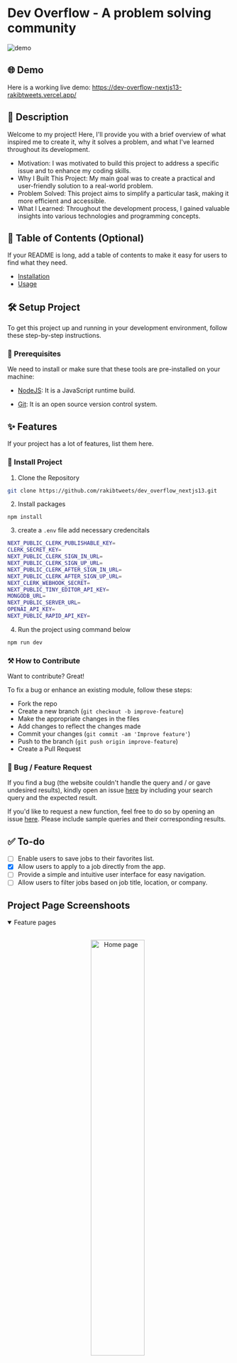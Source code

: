 # Dev Overflow - A problem solving community

![demo](https://res.cloudinary.com/dgur3iyy9/image/upload/v1699372466/pffcb0rwxtn6dao1xm83.jpg)

## 🌐 Demo

Here is a working live demo: https://dev-overflow-nextjs13-rakibtweets.vercel.app/

## 📝 Description

Welcome to my project! Here, I'll provide you with a brief overview of what inspired me to create it, why it solves a problem, and what I've learned throughout its development.

- Motivation: I was motivated to build this project to address a specific issue and to enhance my coding skills.
- Why I Built This Project: My main goal was to create a practical and user-friendly solution to a real-world problem.
- Problem Solved: This project aims to simplify a particular task, making it more efficient and accessible.
- What I Learned: Throughout the development process, I gained valuable insights into various technologies and programming concepts.

## 📖 Table of Contents (Optional)

If your README is long, add a table of contents to make it easy for users to find what they need.

- [Installation](#installation)
- [Usage](#usage)

## 🛠️ Setup Project

To get this project up and running in your development environment, follow these step-by-step instructions.

### 🍴 Prerequisites

We need to install or make sure that these tools are pre-installed on your machine:

- [NodeJS](https://nodejs.org/en/download/): It is a JavaScript runtime build.

- [Git](https://git-scm.com/downloads): It is an open source version control system.

## ✨ Features

If your project has a lot of features, list them here.

### 🚀 Install Project

1. Clone the Repository

```bash
git clone https://github.com/rakibtweets/dev_overflow_nextjs13.git
```

2. Install packages

```
npm install
```

3. create a `.env` file add necessary credencitals

```bash
NEXT_PUBLIC_CLERK_PUBLISHABLE_KEY=
CLERK_SECRET_KEY=
NEXT_PUBLIC_CLERK_SIGN_IN_URL=
NEXT_PUBLIC_CLERK_SIGN_UP_URL=
NEXT_PUBLIC_CLERK_AFTER_SIGN_IN_URL=
NEXT_PUBLIC_CLERK_AFTER_SIGN_UP_URL=
NEXT_CLERK_WEBHOOK_SECRET=
NEXT_PUBLIC_TINY_EDITOR_API_KEY=
MONGODB_URL=
NEXT_PUBLIC_SERVER_URL=
OPENAI_API_KEY=
NEXT_PUBLIC_RAPID_API_KEY=
```

4. Run the project using command below

```bash
npm run dev
```

### ⚒️ How to Contribute

Want to contribute? Great!

To fix a bug or enhance an existing module, follow these steps:

- Fork the repo
- Create a new branch (`git checkout -b improve-feature`)
- Make the appropriate changes in the files
- Add changes to reflect the changes made
- Commit your changes (`git commit -am 'Improve feature'`)
- Push to the branch (`git push origin improve-feature`)
- Create a Pull Request

### 📩 Bug / Feature Request

If you find a bug (the website couldn't handle the query and / or gave undesired results), kindly open an issue [here](https://github.com/username/projectname/issues/new) by including your search query and the expected result.

If you'd like to request a new function, feel free to do so by opening an issue [here](https://github.com/username/projectname/issues/new). Please include sample queries and their corresponding results.

## ✅ To-do

- [ ] Enable users to save jobs to their favorites list.
- [x] Allow users to apply to a job directly from the app.
- [ ] Provide a simple and intuitive user interface for easy navigation.
- [ ] Allow users to filter jobs based on job title, location, or company.

## Project Page Screenshoots

<details open>
<summary>
 Feature pages
</summary> <br />

<p align="center">
    <img width="49%" src="https://res.cloudinary.com/dgur3iyy9/image/upload/v1699372456/hodjutueb6oe0cywjhlf.jpg" alt="Home page"/>
&nbsp;
    <img width="49%" src="https://res.cloudinary.com/dgur3iyy9/image/upload/v1699372454/s3q95g2pnfycwbzrfiij.jpg" alt="Global-search"/>
</p>

<p align="center">
    <img width="49%" src="https://res.cloudinary.com/dgur3iyy9/image/upload/v1699372455/mobv3d37yy7sdodibdrq.jpg" alt="All users"/>
&nbsp;
    <img width="49%" src="https://res.cloudinary.com/dgur3iyy9/image/upload/v1699372464/ayw6yt2o7yvhmw5n9kiw.jpg" alt="Tags page"/>
</p> 
    
<p align="center">
    <img width="49%" src="https://res.cloudinary.com/dgur3iyy9/image/upload/v1699372463/o8qxhzajihbihiwdowe4.jpg" alt="profile"/>
&nbsp;
</p>
    
</details>
